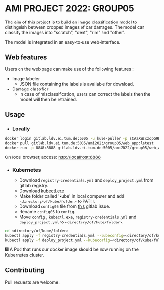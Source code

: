 # AMI PROJECT 2022: GROUP05
The aim of this project is to build an image classification model to distinguish between cropped images of car damages. The model can classify the images into "scratch", "dent", "rim" and "other". 

The model is integrated in an easy-to-use web-interface.

## Web features

Users on the web page can make use of the following features :
- Image labeler
     - JSON file containing the labels is available for download.
- Damage classifier
     - In case of misclassification, users can correct the labels then the model will then be retrained.



## Usage

- ### Locally

```bash
docker login gitlab.ldv.ei.tum.de:5005 -u kube-puller -p sCAaXWzxzopG9BPwPCZy
docker pull gitlab.ldv.ei.tum.de:5005/ami2022/group05/web_app:latest
docker run -p 8888:8888 gitlab.ldv.ei.tum.de:5005/ami2022/group05/web_app:latest
```
 On local browser, access: [http://localhost:8888](http://localhost:8080)
- ### Kubernetes
  - Download  `registry-credentials.yml` and `deploy_project.yml` from gitlab registry.
  - Download [kubectl.exe](https://kubernetes.io/docs/tasks/tools/install-kubectl-windows/)
  - Make folder called 'kube' in local computer and add 
`<directory/of/kube/folder>` to PATH.
  - Download `config05` file from [this](https://gitlab.ldv.ei.tum.de/ami2022/Group05/-/issues/13) gitlab issue.
  - Rename `config05` to `config`.
  - Move `config` , `kubectl.exe`, `registry-credentials.yml` and `deploy_project.yml` 
to `<directory/of/kube/folder>`.

```bash
cd <directory/of/kube/folder>
kubectl apply -f registry-credentials.yml --kubeconfig=<directory/of/kube/folder>
kubectl apply -f deploy_project.yml --kubeconfig=<directory/of/kube/folder>
```
 :fireworks: A Pod that runs our docker image should be now running on the Kubernetes cluster.


## Contributing
Pull requests are welcome.
